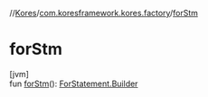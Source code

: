 //[Kores](../../index.md)/[com.koresframework.kores.factory](index.md)/[forStm](for-stm.md)

# forStm

[jvm]\
fun [forStm](for-stm.md)(): [ForStatement.Builder](../com.koresframework.kores.base/-for-statement/-builder/index.md)
